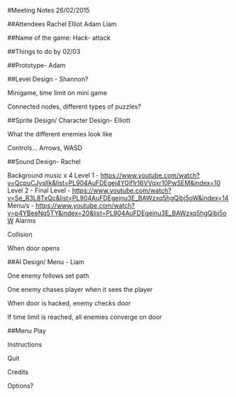#Meeting Notes 26/02/2015

##Attendees
Rachel
Elliot
Adam
Liam

##Name of the game: Hack- attack

##Things to do by 02/03

##Prototype- Adam

##Level Design - Shannon?

Minigame, time limit on mini game

Connected nodes, different types of puzzles?

##Sprite Design/ Character Design- Elliott

What the different enemies look like

Controls... Arrows, WASD

##Sound Design- Rachel

Background music x 4
Level 1 - https://www.youtube.com/watch?v=QcpuCJysIIk&list=PL904AuFDEgei4Y0if1r16VVqxr10PwSEM&index=10
Level 2 -
Final Level - https://www.youtube.com/watch?v=Se_R3L8TxQc&list=PL904AuFDEgejnu3E_BAWzxq5hgQibj5oW&index=14 
Menu/s - https://www.youtube.com/watch?v=p4YBeeNq5TY&index=20&list=PL904AuFDEgejnu3E_BAWzxq5hgQibj5oW
Alarms

Collision

When door opens

##AI Design/ Menu - Liam

One enemy follows set path

One enemy chases player when it sees the player

When door is hacked, enemy checks door

If time limit is reached, all enemies converge on door


##Menu
Play

Instructions

Quit

Credits

Options?



